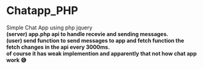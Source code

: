 # Chatapp_PHP
Simple Chat App using php jquery<br>
<strong>(server) app.php<strong> api to handle recevie and sending messages.<br>
<strong>(user)<strong> send function to send messages to app and fetch function the fetch changes in the api every 3000ms.<br>
of course it has weak implemention and apparently that not how chat app work 😅 
